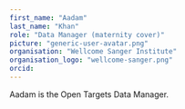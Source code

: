 ```yaml
---
first_name: "Aadam"
last_name: "Khan"
role: "Data Manager (maternity cover)"
picture: "generic-user-avatar.png"
organisation: "Wellcome Sanger Institute"
organisation_logo: "wellcome-sanger.png"
orcid: 
---
```


Aadam is the Open Targets Data Manager.
